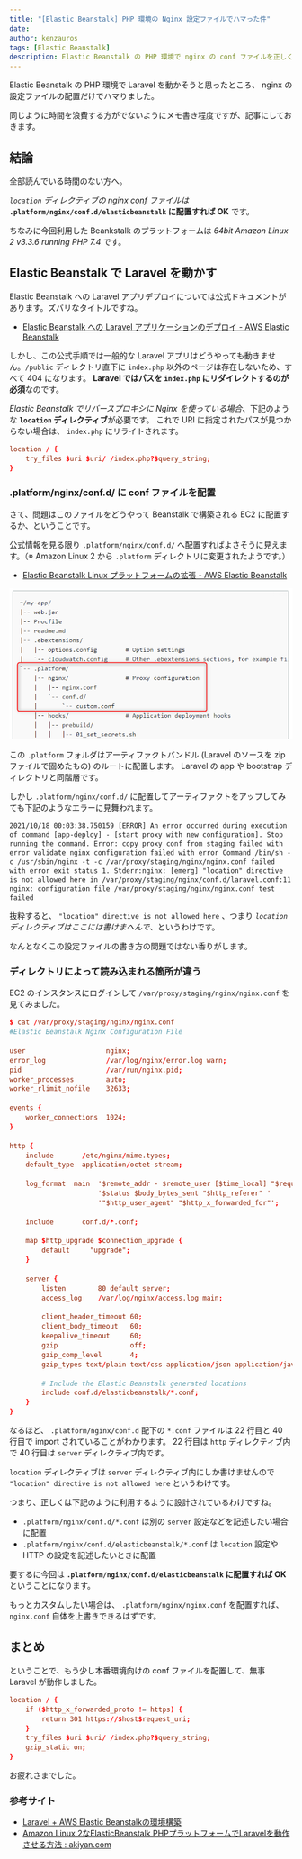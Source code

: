 ```yaml
---
title: "[Elastic Beanstalk] PHP 環境の Nginx 設定ファイルでハマった件"
date: 
author: kenzauros
tags: [Elastic Beanstalk]
description: Elastic Beanstalk の PHP 環境で nginx の conf ファイルを正しく配置する方法をご紹介します。
---
```


Elastic Beanstalk の PHP 環境で Laravel を動かそうと思ったところ、 nginx の設定ファイルの配置だけでハマりました。

同じように時間を浪費する方がでないようにメモ書き程度ですが、記事にしておきます。

## 結論

全部読んでいる時間のない方へ。

*`location` ディレクティブの nginx conf ファイルは* **`.platform/nginx/conf.d/elasticbeanstalk` に配置すれば OK** です。

ちなみに今回利用した Beankstalk のプラットフォームは *64bit Amazon Linux 2 v3.3.6 running PHP 7.4* です。

## Elastic Beanstalk で Laravel を動かす

Elastic Beanstalk への Laravel アプリデプロイについては公式ドキュメントがあります。ズバリなタイトルですね。

- [Elastic Beanstalk への Laravel アプリケーションのデプロイ - AWS Elastic Beanstalk](https://docs.aws.amazon.com/ja_jp/elasticbeanstalk/latest/dg/php-laravel-tutorial.html)

しかし、この公式手順では一般的な Laravel アプリはどうやっても動きません。`/public` ディレクトリ直下に `index.php` 以外のページは存在しないため、すべて 404 になります。 **Laravel ではパスを `index.php` にリダイレクトするのが必須**なのです。

*Elastic Beanstalk でリバースプロキシに Nginx を使っている場合*、下記のような **`location` ディレクティブ**が必要です。
これで URI に指定されたパスが見つからない場合は、 `index.php` にリライトされます。

```:title=laravel.conf
location / {
    try_files $uri $uri/ /index.php?$query_string;
}
```

### .platform/nginx/conf.d/ に conf ファイルを配置

さて、問題はこのファイルをどうやって Beanstalk で構築される EC2 に配置するか、ということです。

公式情報を見る限り `.platform/nginx/conf.d/` へ配置すればよさそうに見えます。（※ Amazon Linux 2 から `.platform` ディレクトリに変更されたようです。）

- [Elastic Beanstalk Linux プラットフォームの拡張 - AWS Elastic Beanstalk](https://docs.aws.amazon.com/ja_jp/elasticbeanstalk/latest/dg/platforms-linux-extend.html#platforms-linux-extend.example)

![.platform/nginx](images/eb-platform-extension.png)

この `.platform` フォルダはアーティファクトバンドル (Laravel のソースを zip ファイルで固めたもの) のルートに配置します。 Laravel の app や bootstrap ディレクトリと同階層です。

しかし `.platform/nginx/conf.d/` に配置してアーティファクトをアップしてみても下記のようなエラーに見舞われます。

```
2021/10/18 00:03:38.750159 [ERROR] An error occurred during execution of command [app-deploy] - [start proxy with new configuration]. Stop running the command. Error: copy proxy conf from staging failed with error validate nginx configuration failed with error Command /bin/sh -c /usr/sbin/nginx -t -c /var/proxy/staging/nginx/nginx.conf failed with error exit status 1. Stderr:nginx: [emerg] "location" directive is not allowed here in /var/proxy/staging/nginx/conf.d/laravel.conf:11
nginx: configuration file /var/proxy/staging/nginx/nginx.conf test failed
```

抜粋すると、 `"location" directive is not allowed here` 、つまり *`location` ディレクティブはここには書けまへんで*、というわけです。

なんとなくこの設定ファイルの書き方の問題ではない香りがします。

### ディレクトリによって読み込まれる箇所が違う

EC2 のインスタンスにログインして `/var/proxy/staging/nginx/nginx.conf` を見てみました。

```{numberLines:1}{22,40}:title=/var/proxy/staging/nginx/nginx.conf
$ cat /var/proxy/staging/nginx/nginx.conf
#Elastic Beanstalk Nginx Configuration File

user                    nginx;
error_log               /var/log/nginx/error.log warn;
pid                     /var/run/nginx.pid;
worker_processes        auto;
worker_rlimit_nofile    32633;

events {
    worker_connections  1024;
}

http {
    include       /etc/nginx/mime.types;
    default_type  application/octet-stream;

    log_format  main  '$remote_addr - $remote_user [$time_local] "$request" '
                      '$status $body_bytes_sent "$http_referer" '
                      '"$http_user_agent" "$http_x_forwarded_for"';

    include       conf.d/*.conf;

    map $http_upgrade $connection_upgrade {
        default     "upgrade";
    }

    server {
        listen        80 default_server;
        access_log    /var/log/nginx/access.log main;

        client_header_timeout 60;
        client_body_timeout   60;
        keepalive_timeout     60;
        gzip                  off;
        gzip_comp_level       4;
        gzip_types text/plain text/css application/json application/javascript application/x-javascript text/xml application/xml application/xml+rss text/javascript;

        # Include the Elastic Beanstalk generated locations
        include conf.d/elasticbeanstalk/*.conf;
    }
}
```

なるほど、 `.platform/nginx/conf.d` 配下の `*.conf` ファイルは 22 行目と 40 行目で import されていることがわかります。 22 行目は `http` ディレクティブ内で 40 行目は `server` ディレクティブ内です。

`location` ディレクティブは `server` ディレクティブ内にしか書けませんので `"location" directive is not allowed here` というわけです。

つまり、正しくは下記のように利用するように設計されているわけですね。

- `.platform/nginx/conf.d/*.conf` は別の `server` 設定などを記述したい場合に配置
- `.platform/nginx/conf.d/elasticbeanstalk/*.conf` は `location` 設定や HTTP の設定を記述したいときに配置

要するに今回は **`.platform/nginx/conf.d/elasticbeanstalk` に配置すれば OK** ということになります。

もっとカスタムしたい場合は、 `.platform/nginx/nginx.conf` を配置すれば、 `nginx.conf` 自体を上書きできるはずです。

## まとめ

ということで、もう少し本番環境向けの conf ファイルを配置して、無事 Laravel が動作しました。

```:title=.platform/nginx/conf.d/elasticbeanstalk/laravel.conf
location / {
    if ($http_x_forwarded_proto != https) {
        return 301 https://$host$request_uri;
    }
    try_files $uri $uri/ /index.php?$query_string;
    gzip_static on;
}
```

お疲れさまでした。

### 参考サイト

- [Laravel + AWS Elastic Beanstalkの環境構築](https://zenn.dev/tomipetit/articles/b3ceb96bf50e7c)
- [Amazon Linux 2なElasticBeanstalk PHPプラットフォームでLaravelを動作させる方法 : akiyan.com](https://www.akiyan.com/blog/archives/2020/06/amazon-linux-2%E3%81%AAelasticbeanstalk-php%E3%83%97%E3%83%A9%E3%83%83%E3%83%88%E3%83%95%E3%82%A9%E3%83%BC%E3%83%A0%E3%81%A7laravel%E3%82%92%E5%8B%95%E4%BD%9C%E3%81%95%E3%81%9B%E3%82%8B%E6%96%B9.html)
